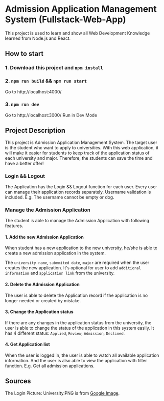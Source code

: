 # Admission Application Management System (Fullstack-Web-App)

This project is used to learn and show all Web Development Knowledge learned from Node.js and React.


## How to start
### 1. Download this project and `npm install`
### 2. `npm run build` && `npm run start`
Go to http://localhost:4000/
### 3. `npm run dev`
Go to http://localhost:3000/ Run in Dev Mode

## Project Description
This project is Admission Application Management System. The target user is the student who want to apply to universities. 
With this web application, it will make it easier for students to keep track of the application status of each university and major.
Therefore, the students can save the time and have a better offer!

### Login && Logout
The Application has the Login && Logout function for each user. Every user can manage their application records separately.
Username validation is included. E.g. The username cannot be empty or dog.

### Manage the Admission Application
The student is able to manage the Admission Application with following features.
#### 1. Add the new Admission Application
When student has a new application to the new university, he/she is able to create a 
new admission application in the system. 

The `university name`, `submmited date`, `major` are required when the user creates the new application. It's 
optional for user to add `additional information` and `application link` from the university.

#### 2. Delete the Admission Application
The user is able to delete the Application record if the application is no longer needed or created by mistake.

#### 3. Change the Application status
If there are any changes in the application status from the university, the user is able to change the status 
of the application in this system easily. It has 4 different status: `Applied`, `Review`, `Admission`, `Declined`.

#### 4. Get Application list
When the user is logged in, the user is able to watch all available application information. And the user is also
able to view the application with filter function. E.g. Get all admission applications.

## Sources
The Login Picture: University.PNG is from [Google Image](https://www.google.com/search?sa=G&hl=en&tbs=simg:CAQSgwIJjGKD9afTp_1Ea9wELELCMpwgaOgo4CAQSFIse7S7ZMdgTowywGv4HjxGfH7ggGhpRZmiYFrvGwqMG3IARE-hJhvd3jnKfZXb9_1iAFMAQMCxCOrv4IGgoKCAgBEgSwbGoUDAsQne3BCRqXAQobCghsYW5ndWFnZdqliPYDCwoJL2ovMnNoX3k0Ch0KCmhvcml6b250YWzapYj2AwsKCS9hLzJtcXZ6YwobCgh2ZXJ0aWNhbNqliPYDCwoJL2EvNGhoM3AwCiQKEHN0cmVldCBuYW1lIHNpZ27apYj2AwwKCi9tLzA0anBoODUKFgoEdHJlZdqliPYDCgoIL20vMDdqN3IM&sxsrf=ALiCzsbF0EUYoSyzEXMSU35UfpnKmw0-Cg:1651446990835&q=college+search&tbm=isch&ved=2ahUKEwj07IO6t7_3AhVTLX0KHdYSA3QQwg4oAHoECAEQMw&biw=2063&bih=976&dpr=1#imgrc=aDPa14__X25jdM).

